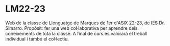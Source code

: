 # LM22-23
Web de la classe de Llenguatge de Marques de 1er d'ASIX 22-23, de IES Dr. Simarro.
Propòsit: fer una web col·laborativa per aprendre dels coneixements de tota la classe.
A final de curs es valorarà el treball individual i també el col·lectiu.
